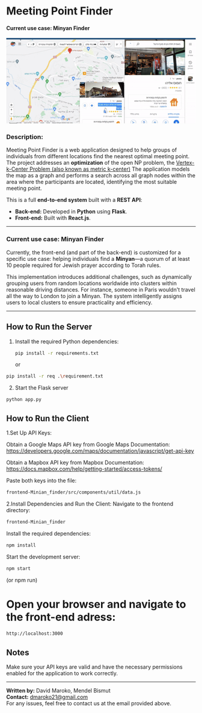 # Meeting Point Finder  
<h4>Current use case: Minyan Finder</h4>
<img src="demonstration_gif.gif" alt="description" />


<h3>Description:</h3>  

Meeting Point Finder is a web application designed to help groups of individuals from different locations find the nearest optimal meeting point. The project addresses an **optimization** of the open NP problem, the <a href="https://en.wikipedia.org/wiki/Metric_k-center">Vertex-k-Center Problem (also known as metric k-center)</a>
The application models the map as a graph and performs a search across all graph nodes within the area where the participants are located, identifying the most suitable meeting point.  

This is a full **end-to-end system** built with a **REST API**:  
- **Back-end:** Developed in **Python** using **Flask**.  
- **Front-end:** Built with **React.js**.  

---

### Current use case: Minyan Finder
Currently, the front-end (and part of the back-end) is customized for a specific use case: helping individuals find a **Minyan**—a quorum of at least 10 people required for Jewish prayer according to Torah rules.  

This implementation introduces additional challenges, such as dynamically grouping users from random locations worldwide into clusters within reasonable driving distances. For instance, someone in Paris wouldn't travel all the way to London to join a Minyan. The system intelligently assigns users to local clusters to ensure practicality and efficiency.  

---

## How to Run the Server  
1. Install the required Python dependencies:  
   ```bash
   pip install -r requirements.txt
   ```
   or
  ```bash
  pip install -r req .\requirement.txt
```  
2. Start the Flask server
```bash
python app.py
```
## How to Run the Client
1.Set Up API Keys:

Obtain a Google Maps API key from Google Maps Documentation: https://developers.google.com/maps/documentation/javascript/get-api-key

Obtain a Mapbox API key from Mapbox Documentation: https://docs.mapbox.com/help/getting-started/access-tokens/

Paste both keys into the file:
```bash
frontend-Minian_finder/src/components/util/data.js
```
2.Install Dependencies and Run the Client:
Navigate to the frontend directory:
```bash
frontend-Minian_finder
```
Install the required dependencies:
```bash
npm install
```
Start the development server:
```bash
npm start
```
(or npm run)
# Open your browser and navigate to the front-end adress:
```bash
http://localhost:3000
```
## Notes
Make sure your API keys are valid and have the necessary permissions enabled for the application to work correctly.
 
---
**Written by:** David Maroko, Mendel Bismut  
**Contact:** [dmaroko21@gmail.com](mailto:dmaroko21@gmail.com)  
For any issues, feel free to contact us at the email provided above.

